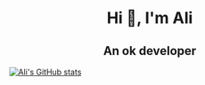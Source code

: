 <h1 align="center">Hi 👋, I'm Ali</h1>
<h2 align="center">An ok developer</h2>

[![Ali's GitHub stats](https://github-readme-stats-ten-mu-73.vercel.app/api?username=alioftech)](https://github.com/alioftech/github-readme-stats)
